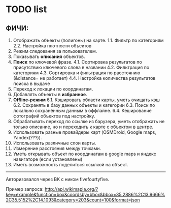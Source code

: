 TODO list
=========================================

ФИЧИ:
---------------------
1. Отображать объекты (полигоны) на карте.
   1.1. Фильтр по категориям
   2.2. Настройка плотности объектов
2. Режим следования за пользователем.
3. Показывать **описания** объектов.
4. **Поиск** по ключевой фразе.
   4.1. Сортировка результатов по присутствию ключевого слова в названии
   4.2. Фильтрация по категориям
   4.3. Сортировка и фильтрация по расстоянию (&distance= не работает)
   4.4. Настройка количества результатов поиска в выдаче
5. Переход к локации по координатам.
6. Добавлять объекты в **избранное**.
7. **Offline-режим**
   6.1. Кэшировать области карты, уметь очищать кэш
   6.2. Сохранять в базу данных объекты и категории
   6.3. Поиск по локально сохранённым данным в оффлайне.
   6.4. Кеширование фотографий объектов под настройку.
8. Обрабатывать переход по ссылке из барузера, уметь отображать не только описание, но и переходить к карте с объектом в центре.
9. Использовать разные провайдеры карт (OSMDroid, Google maps, Yandex(???)).
10. Использовать различные слои карты.
11. Измерение расстояния между точками.
12. Уметь открывать объект по координатам в google maps и яндекс навигаторе (если установлены)
13. Иметь возможность поделиться ссылкой на объект.

------------------------------

Авторизовался через ВК с ником fivefourtyfive.

Пример запроса:
http://api.wikimapia.org/?key=example&function=box&coordsby=bbox&bbox=35.2886%2C13.9666%2C35.5152%2C14.1093&category=203&count=100&format=json

